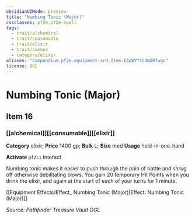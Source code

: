 ```yaml
---
obsidianUIMode: preview
title: "Numbing Tonic (Major)"
cssclasses: pf2e,pf2e-spell
tags:
  - trait/alchemical
  - trait/consumable
  - trait/elixir
  - trait/common
  - category/elixir
aliases: "Compendium.pf2e.equipment-srd.Item.EAgWYY1C4mDRfwqo"
license: OGL
---
```

# Numbing Tonic (Major)
## Item 16
### [[alchemical]][[consumable]][[elixir]]

**Category** elixir; 
**Price** 1400 gp; 
**Bulk** L; **Size** med
**Usage** held-in-one-hand

**Activate** `pf2:1` Interact

Numbing tonic makes it easier to push through the pain of battle and shrug off otherwise debilitating blows. You gain 20 temporary Hit Points when you drink the elixir, and again at the start of each of your turns for 1 minute.

[[Equipment Effects/Effect_ Numbing Tonic (Major)|Effect: Numbing Tonic (Major)]]

*Source: Pathfinder Treasure Vault*
*OGL*